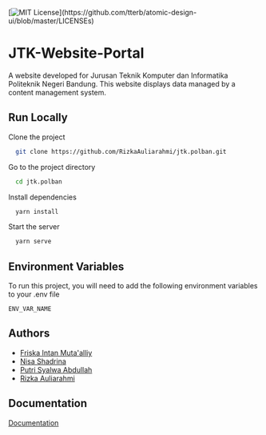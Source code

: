 
[![MIT License](https://img.shields.io/apm/l/atomic-design-ui.svg?)](https://github.com/tterb/atomic-design-ui/blob/master/LICENSEs)

# JTK-Website-Portal

A website developed for Jurusan Teknik Komputer dan Informatika Politeknik Negeri Bandung. This website displays data managed by a content management system.

## Run Locally

Clone the project

```bash
  git clone https://github.com/RizkaAuliarahmi/jtk.polban.git
```

Go to the project directory

```bash
  cd jtk.polban
```

Install dependencies

```bash
  yarn install
```

Start the server

```bash
  yarn serve
```


## Environment Variables

To run this project, you will need to add the following environment variables to your .env file

`ENV_VAR_NAME`


## Authors

- [Friska Intan Muta'alliy](https://github.com/friskaim7)
- [Nisa Shadrina](https://github.com/RizkaAuliarahmi)
- [Putri Syalwa Abdullah](https://github.com/putrisylw)
- [Rizka Auliarahmi](https://github.com/RizkaAuliarahmi)

## Documentation

[Documentation](https://linktodocumentation)

